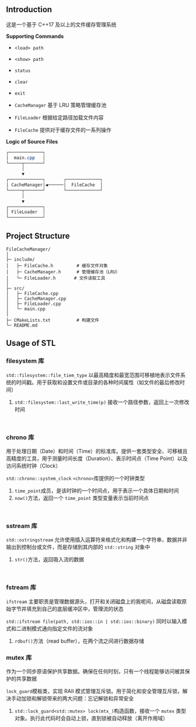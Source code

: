 ## **Introduction**
这是一个基于 C++17 及以上的文件缓存管理系统

**Supporting Commands**
- `<load> path`

- `<show> path`
- `status`
- `clear`
- `exit` 


- `CacheManager` 基于 LRU 策略管理缓存池
- `FileLoader` 根据给定路径加载文件内容
- `FileCache` 提供对于缓存文件的一系列操作

**Logic of Source Files**
``` css
┌─────────────┐
│  main.cpp   │
└─────┬───────┘
      │
      ▼
┌─────────────┐       ┌─────────────┐
│ CacheManager│◀──────│  FileCache  │
└─────┬───────┘       └─────────────┘
      │
      ▼
┌─────────────┐
│ FileLoader  │
└─────────────┘
```

## **Project Structure**
```
FileCacheManager/
│
├─ include/
│   ├─ FileCache.h         # 缓存文件对象
│   ├─ CacheManager.h      # 管理缓存池（LRU）
│   └─ FileLoader.h       # 文件读取工具
│
├─ src/
│   ├─ FileCache.cpp
│   ├─ CacheManager.cpp
│   ├─ FileLoader.cpp
│   └─ main.cpp
│
├─ CMakeLists.txt          # 构建文件
└─ README.md
```

## **Usage of STL**
### **filesystem 库**
`std::filesystem::file_tiem_type`
以最高精度和最宽范围可移植地表示文件系统的时间戳。用于获取和设置文件或目录的各种时间属性（如文件的最后修改时间）

1. `std::filesystem::last_write_time(p)` 接收一个路径参数，返回上一次修改时间

<br>

### **chrono 库**
用于处理日期（Date）和时间（Time）的标准库。提供一套类型安全、可移植且高精度的工具，用于测量时间长度（Duration）、表示时间点（Time Point）以及访问系统时钟（Clock）

`std::chrono::system_clock` 
`<chrono>`库提供的一个时钟类型

1. `time_point`成员，是该时钟的一个时间点，用于表示一个具体日期和时间
2. `now()`方法，返回一个 `time_point` 类型变量表示当前时间点

<br>

### **sstream 库**
`std::ostringstream` 允许使用插入运算符来格式化和构建一个字符串，数据并非输出到控制台或文件，而是存储到其内部的 `std::string` 对象中

1. `str()`方法，返回吸入流的数据

<br>

### **fstream 库**
`ifstream` 主要职责是管理数据源头，打开和关闭磁盘上的我呢间，从磁盘读取原始字节并填充到自己的底层缓冲区中，管理流的状态

`std::ifstream file(path, std::ios::in | std::ios::binary)` 同时以输入模式和二进制模式通向指定文件的流对象

1. `rdbuf()`方法（read buffer），在两个流之间进行数据存储

### **mutex 库**
作为一个同步原语保护共享数据。确保在任何时刻，只有一个线程能够访问被其保护的共享数据

`lock_guard`模板类，实现 RAII 模式管理互斥锁。用于简化和安全管理互斥锁，解决手动加锁和解锁带来的两大问题：忘记解锁和异常安全

1. `std::lock_guard<std::mutex> lock(mtx_)`构造函数，接收一个 `mutex` 类型对象。执行此代码时会自动上锁，直到锁被自动释放（离开作用域）